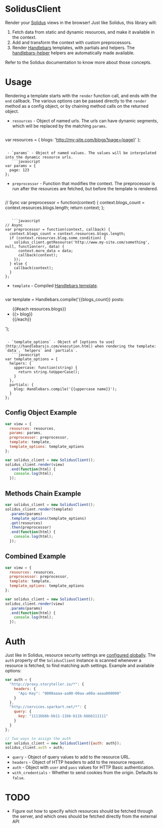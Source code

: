 # SolidusClient

Render your [Solidus](https://github.com/solidusjs/solidus) views in the browser! Just like Solidus, this library will:

 1. Fetch data from static and dynamic resources, and make it available in the context.
 2. Add and transform the context with custom preprocessors.
 3. Render [Handlebars](http://handlebarsjs.com/) templates, with partials and helpers. The [handlebars-helper](https://github.com/SparkartGroupInc/handlebars-helper) helpers are automatically made available.

Refer to the Solidus documentation to know more about those concepts.

# Usage

Rendering a template starts with the `render` function call, and ends with the `end` callback. The various options can be passed directly to the `render` method as a config object, or by chaining method calls on the returned object.

 - `resources` - Object of named urls. The urls can have dynamic segments, which will be replaced by the matching `params`.
   ```javascript
var resources = {
  blogs: 'http://my-site.com/blogs?page={page}'
};
```

 - `params` - Object of named values. The values will be interpolated into the dynamic resource urls.
   ```javascript
var params = {
  page: 123
};
```

 - `preprocessor` - Function that modifies the context. The preprocessor is run after the resources are fetched, but before the template is rendered.
   ```javascript
// Sync
var preprocessor = function(context) {
  context.blogs_count = context.resources.blogs.length;
  return context;
};
```

   ```javascript
// Async
var preprocessor = function(context, callback) {
  context.blogs_count = context.resources.blogs.length;
  if (context.resources.blog.some_condition) {
    solidus_client.getResource('http://www.my-site.com/something', null, function(err, data) {
      context.more_data = data;
      callback(context);
    });
  } else {
    callback(context);
  }
};
```

 - `template` - Compiled [Handlebars template](http://handlebarsjs.com/).
   ```javascript
var template = Handlebars.compile('{{blogs_count}} posts: <ul>{{#each resources.blogs}}<li>{{> blog}}</li>{{/each}}</ul>');
```

 - `template_options` - Object of [options to use](http://handlebarsjs.com/execution.html) when rendering the template: `data`, `helpers` and `partials`.
   ```javascript
var template_options = {
  helpers: {
    uppercase: function(string) {
      return string.toUpperCase();
    }
  },
  partials: {
    blog: Handlebars.compile('{{uppercase name}}');
  }
};
```

## Config Object Example

```javascript
var view = {
  resources: resources,
  params: params,
  preprocessor: preprocessor,
  template: template,
  template_options: template_options
};

var solidus_client = new SolidusClient();
solidus_client.render(view)
  .end(function(html) {
    console.log(html);
  });
```

## Methods Chain Example

```javascript
var solidus_client = new SolidusClient();
solidus_client.render(template)
  .params(params)
  .template_options(template_options)
  .get(resources)
  .then(preprocessor)
  .end(function(html) {
    console.log(html);
  });
```

## Combined Example

```javascript
var view = {
  resources: resources,
  preprocessor: preprocessor,
  template: template,
  template_options: template_options
};

var solidus_client = new SolidusClient();
solidus_client.render(view)
  .params(params)
  .end(function(html) {
    console.log(html);
  });
```

# Auth

Just like in Solidus, resource security settings are [configured globally](https://github.com/solidusjs/solidus#global-resource-configuration). The `auth` property of the `SolidusClient` instance is scanned whenever a resource is fetched, to find matching auth settings. Example and available options:

```javascript
var auth = {
  "http://proxy.storyteller.io/*": {
    headers: {
      "Api-Key": "0000aaaa-aa00-00aa-a00a-aaaa000000"
    }
  },
  "http://services.sparkart.net/*": {
    query: {
      key: "1111bbbb-bb11-11bb-b11b-bbbb111111"
    }
  }
};

// Two ways to assign the auth
var solidus_client = new SolidusClient({auth: auth});
solidus_client.auth = auth;
```

 - `query` - Object of query values to add to the resource URL.
 - `headers` - Object of HTTP headers to add to the resource request.
 - `auth` - Object with `user` and `pass` values for HTTP Basic authentication.
 - `with_credentials` - Whether to send cookies from the origin. Defaults to `false`.

# TODO

 - Figure out how to specify which resources should be fetched through the server, and which ones should be fetched directly from the external API
